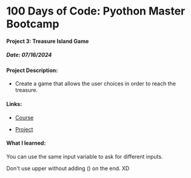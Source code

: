 # 100 Days of Code: Pyothon Master Bootcamp

#### Project 3: Treasure Island Game
##### Date: 07/16/2024

#### Project Description:
- Create a game that allows the user choices in order to reach the treasure.

#### Links:
- [Course](https://www.udemy.com/course/100-days-of-code/)

- [Project](https://www.udemy.com/course/100-days-of-code/learn/lecture/17878012#overview)

#### What I learned:
You can use the same input variable to ask for different inputs.

Don't use upper without adding () on the end. XD


